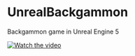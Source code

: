 # UnrealBackgammon
Backgammon game in Unreal Engine 5

[![Watch the video](https://img.youtube.com/vi/3_AApGWKge4/default.jpg)](https://www.youtube.com/embed/3_AApGWKge4)
